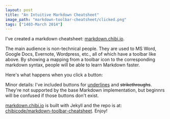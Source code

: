 ```yaml
---
layout: post
title: "An Intuitive Markdown Cheatsheet"
image_path: "markdown-toolbar-cheatsheet/clicked.png"
tags: ["1403-March 2014"]
---
```




I've created a markdown cheatsheet: [markdown.chibi.io](http://markdown.chibi.io/).

The main audience is non-technical people. They are used to MS Word, Google Docs, Evernote, Wordpress, etc., all of which have a toolbar like above. By showing a mapping from a toolbar icon to the corresponding markdown syntax, people will be able to learn Markdown faster.

Here's what happens when you click a button:



Minor details: I've included buttons for <u>underlines</u> and <del>strikethroughs</del>. They're not supported by the base Markdown implementation, but beginnrs will be confused if those buttons don't exist.



[markdown.chibi.io](http://markdown.chibi.io/) is built with Jekyll and the repo is at: [chibicode/markdown-toolbar-cheatsheet](https://github.com/chibicode/markdown-toolbar-cheatsheet). Enjoy!
